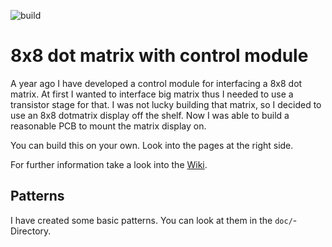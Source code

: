 ![build](https://github.com/maikwoehl/matrix/workflows/build/badge.svg)

# 8x8 dot matrix with control module

A year ago I have developed a control module for interfacing a 8x8 dot matrix. At first I wanted to interface big matrix thus I needed to use a transistor stage for that. I was not lucky building that matrix, so I decided to use an 8x8 dotmatrix display off the shelf. Now I was able to build a reasonable PCB to mount the matrix display on.

You can build this on your own. Look into the pages at the right side.

For further information take a look into the [Wiki](https://github.com/maikwoehl/matrix/wiki).

## Patterns

I have created some basic patterns. You can look at them in the `doc/`-Directory.
